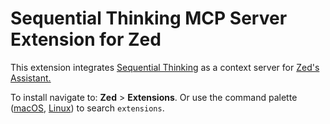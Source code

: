 # Sequential Thinking MCP Server Extension for Zed

This extension integrates [Sequential Thinking](https://github.com/modelcontextprotocol/servers/tree/main/src/sequentialthinking)
as a context server for [Zed's](https://zed.dev)
[Assistant.](https://zed.dev/docs/assistant/assistant)

To install navigate to: **Zed** > **Extensions**. Or use the command palette
([macOS](https://github.com/zed-industries/zed/blob/main/assets/keymaps/default-macos.json#L581),
[Linux](https://github.com/zed-industries/zed/blob/main/assets/keymaps/default-linux.json#L459))
to search `extensions`.
